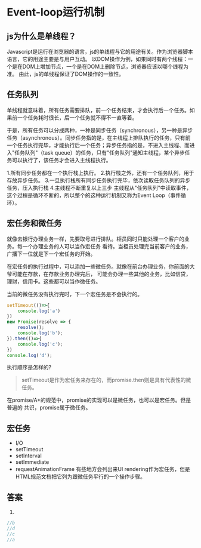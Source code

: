# Event-loop运行机制

## js为什么是单线程？

Javascript是运行在浏览器的语言，js的单线程与它的用途有关。作为浏览器脚本语言，它的用途主要是与用户互动。
以DOM操作为例，如果同时有两个线程：一个是在DOM上增加节点，一个是在DOM上删除节点，浏览器应该以哪个线程为准。
由此，js的单线程保证了DOM操作的一致性。

## 任务队列
单线程就意味着，所有任务需要排队，前一个任务结束，才会执行后一个任务。如果前一个任务耗时很长，后一个任务就不得不一直等着。

于是，所有任务可以分成两种，一种是同步任务（synchronous），另一种是异步任务（asynchronous）。同步任务指的是，在主线程上排队执行的任务，只有前一个任务执行完毕，才能执行后一个任务；异步任务指的是，不进入主线程、而进入"任务队列"（task queue）的任务，只有"任务队列"通知主线程，某个异步任务可以执行了，该任务才会进入主线程执行。

1.所有同步任务都在一个执行栈上执行。
2.执行栈之外，还有一个任务队列，用于存放异步任务。
3.一旦执行栈所有同步任务执行完毕，依次读取任务队列的异步任务，压入执行栈
4.主线程不断重复以上三步
主线程从"任务队列"中读取事件，这个过程是循环不断的，所以整个的这种运行机制又称为Event Loop（事件循环）。

## 宏任务和微任务
就像去银行办理业务一样，先要取号进行排队。柜员同时只能处理一个客户的业务。每一个办理业务的人可以当作宏任务
看待。当柜员处理完当前客户的业务，广播下一位就是下一个宏任务的开始。

在宏任务的执行过程中，可以添加一些微任务。就像在前台办理业务，你前面的大爷可能在存款，在存款业务办理完后，
可能会办理一些其他的业务，比如信贷，理财，信用卡。这些都可以当作微任务。

当前的微任务没有执行完时，下一个宏任务是不会执行的。

```javascript
setTimeout(()=>{
	console.log('a')
})
new Promise(resolve => {
	resolve();
	console.log('b');
}).then(()=>{
	console.log('c');
})
console.log('d');
```
执行顺序是怎样的?

> setTimeout是作为宏任务来存在的，而promise.then则是具有代表性的微任务。

在promise/A+的规范中，promise的实现可以是微任务，也可以是宏任务。但是普遍的
共识，promise属于微任务。

## 宏任务
+ I/O
+ setTimeout
+ setInterval
+ setImmediate
+ requestAnimationFrame
有些地方会列出来UI rendering作为宏任务，但是HTML规范文档把它列为跟微任务平行的一个操作步骤。



## 答案
1.
 ```javascript
//b
//d
//c
//a
```